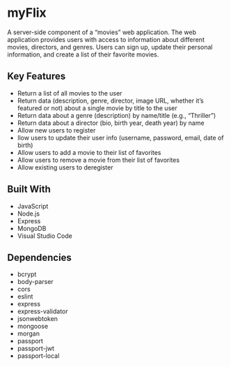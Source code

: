 # myFlix
A server-side component of a “movies” web application. The web application provides users with access to information about different movies, directors, and genres. Users can sign up, update their personal information, and create a list of their favorite movies.

## Key Features
- Return a list of all movies to the user
- Return data (description, genre, director, image URL, whether it’s featured or not) about a single movie by title to the user
- Return data about a genre (description) by name/title (e.g., “Thriller”)
- Return data about a director (bio, birth year, death year) by name
- Allow new users to register
- llow users to update their user info (username, password, email, date of birth)
- Allow users to add a movie to their list of favorites
- Allow users to remove a movie from their list of favorites
- Allow existing users to deregister

## Built With
- JavaScript
- Node.js
- Express
- MongoDB
- Visual Studio Code

## Dependencies
- bcrypt
- body-parser
- cors
- eslint
- express
- express-validator
- jsonwebtoken
- mongoose
- morgan
- passport
- passport-jwt
- passport-local